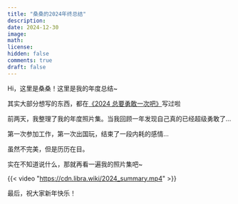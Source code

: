 ```yaml
---
title: "桑桑的2024年终总结"
description: 
date: 2024-12-30
image: 
math: 
license: 
hidden: false
comments: true
draft: false
---
```

Hi，这里是桑桑！这里是我的年度总结~

其实大部分想写的东西，都在[《2024 总要勇敢一次吧》](/post/202401)写过啦

前两天，我整理了我的年度照片集。当我回顾一年发现自己真的已经超级勇敢了...

第一次参加工作，第一次出国玩，结束了一段内耗的感情...

虽然不完美，但是历历在目。

实在不知道说什么，那就再看一遍我的照片集吧~

{{< video "https://cdn.libra.wiki/2024_summary.mp4" >}}

最后，祝大家新年快乐！